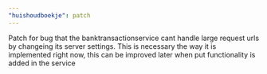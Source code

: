 ```yaml
---
"huishoudboekje": patch
---
```


Patch for bug that the banktransactionservice cant handle large request urls by changeing its server settings. This is necessary the way it is implemented right now, this can be improved later when put functionality is added in the service

